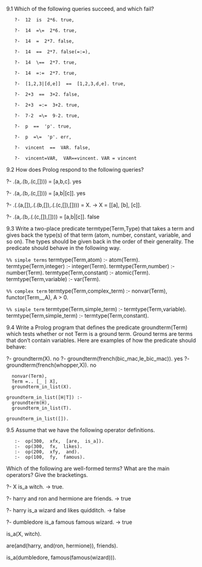 9.1 Which of the following queries succeed, and which fail?

```
   ?-  12  is  2*6. true,
    
   ?-  14  =\=  2*6. true,
    
   ?-  14  =  2*7. false,
    
   ?-  14  ==  2*7. false(=:=),
    
   ?-  14  \==  2*7. true,
    
   ?-  14  =:=  2*7. true,
    
   ?-  [1,2,3|[d,e]]  ==  [1,2,3,d,e]. true,
    
   ?-  2+3  ==  3+2. false,
    
   ?-  2+3  =:=  3+2. true,
    
   ?-  7-2  =\=  9-2. true,
    
   ?-  p  ==  'p'. true,
    
   ?-  p  =\=  'p'. err,
    
   ?-  vincent  ==  VAR. false,
    
   ?-  vincent=VAR,  VAR==vincent. VAR = vincent
```

9.2 How does Prolog respond to the following queries?

   ?-  .(a,.(b,.(c,[])))  =  [a,b,c]. yes
    
   ?-  .(a,.(b,.(c,[])))  =  [a,b|[c]]. yes
    
   ?-  .(.(a,[]),.(.(b,[]),.(.(c,[]),[])))  =  X. -> X = [[a], [b], [c]].
    
   ?-  .(a,.(b,.(.(c,[]),[])))  =  [a,b|[c]]. false

9.3 Write a two-place predicate termtype(Term,Type) that takes a term and gives back the type(s) of that term (atom, number, constant, variable, and so on). The types should be given back in the order of their generality. The predicate should behave in the following way.

`%% simple terms`
termtype(Term,atom) :-
  atom(Term).
termtype(Term,integer) :-
  integer(Term).
termtype(Term,number) :-
  number(Term).
termtype(Term,constant) :-
  atomic(Term).
termtype(Term,variable) :-
  var(Term).

`%% complex term`
termtype(Term,complex_term) :-
  nonvar(Term),
  functor(Term,_,A),
  A > 0.

`%% simple term`
termtype(Term,simple_term) :-
  termtype(Term,variable).
termtype(Term,simple_term) :-
  termtype(Term,constant).


9.4 Write a Prolog program that defines the predicate groundterm(Term) which tests whether or not Term is a ground term. Ground terms are terms that don’t contain variables. Here are examples of how the predicate should behave:

?-  groundterm(X). 
no 
?-  groundterm(french(bic_mac,le_bic_mac)). 
yes 
?-  groundterm(french(whopper,X)). 
no

```groundterm(Term) :-
  nonvar(Term),
  Term =.. [_ | X],
  groundterm_in_list(X).

groundterm_in_list([H|T]) :-
  groundterm(H),
  groundterm_in_list(T).

groundterm_in_list([]).
```

9.5 Assume that we have the following operator definitions.

```
   :-  op(300,  xfx,  [are,  is_a]). 
   :-  op(300,  fx,  likes). 
   :-  op(200,  xfy,  and). 
   :-  op(100,  fy,  famous).
```

Which of the following are well-formed terms? What are the main operators? Give the bracketings.

?- X is_a witch. -> true.

?- harry and ron and hermione are friends. -> true

?- harry is_a wizard and likes quidditch. -> false

?- dumbledore is_a famous famous wizard. -> true

is_a(X, witch).

are(and(harry, and(ron, hermione)), friends).

is_a(dumbledore, famous(famous(wizard))).
